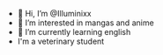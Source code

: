 - 👋 Hi, I’m @Illuminixx
- 👀 I’m interested in mangas and anime
- 🌱 I’m currently learning english
- I'm a veterinary student
